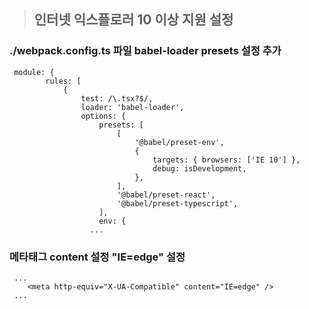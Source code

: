 
> ## 인터넷 익스플로러 10 이상 지원 설정 
### ./webpack.config.ts 파일 babel-loader presets 설정 추가 
```
 module: {
        rules: [
            {
                test: /\.tsx?$/,
                loader: 'babel-loader',
                options: {
                    presets: [
                        [
                            '@babel/preset-env',
                            {
                                targets: { browsers: ['IE 10'] },
                                debug: isDevelopment,
                            },
                        ],
                        '@babel/preset-react',
                        '@babel/preset-typescript',
                    ],
                    env: {
                  ...
```

### 메타태그 content 설정 "IE=edge" 설정
```
 ... 
    <meta http-equiv="X-UA-Compatible" content="IE=edge" />
 ...
```
